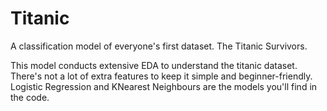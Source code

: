 # Titanic
A classification model of everyone's first dataset. The Titanic Survivors.

This model conducts extensive EDA to understand the titanic dataset. There's not a lot of extra features to keep it simple and beginner-friendly. 
Logistic Regression and KNearest Neighbours are the models you'll find in the code. 
